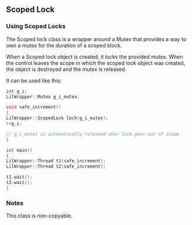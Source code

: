 ## Scoped Lock

### Using Scoped Locks

The Scoped lock class is a wrapper around a Mutex that provides a way to own a
mutex for the duration of a scoped block.

When a Scoped lock object is created, it locks the provided mutex. When the
control leaves the scope in which the scoped lock object was created, the object
is destroyed and the mutex is released.

It can be used like this:

  ```c
int g_i;
LilWrapper::Mutex g_i_mutex;

void safe_increment()
{
  LilWrapper::ScopedLock lock(g_i_mutex);
  ++g_i;

  // g_i_mutex is automatically released when lock goes out of scope
}

int main()
{
  LilWrapper::Thread t1(safe_increment);
  LilWrapper::Thread t2(safe_increment);

  t1.wait();
  t2.wait();
}
```
### Notes

This class is non-copyable.
